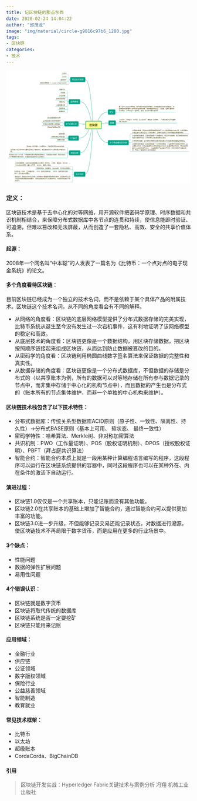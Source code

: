 ```yaml
---
title: 记区块链的那点东西
date: 2020-02-24 14:04:22
author: "邱茂龙"
image: "img/material/circle-g9816c97b6_1280.jpg"
tags:
- 区块链
categories:
- 技术
---
```


![区块链概览](/img/202002/qukuailian.png)

### 定义：
区块链技术是基于去中心化的对等网络，用开源软件把密码学原理、时序数据和共识机制相结合，来保障分布式数据库中各节点的连贯和持续，使信息能即时验证、可追溯，但难以篡改和无法屏蔽，从而创造了一套隐私、高效、安全的共享价值体系。

#### 起源：
2008年一个网名叫“中本聪”的人发表了一篇名为《比特币：一个点对点的电子现金系统》的论文。

#### 多个角度看待区块链：
目前区块链已经成为一个独立的技术名词，而不是依赖于某个具体产品的附属技术。区块链这个技术名词，从不同的角度看会有不同的解释。

- 从网络的角度看：区块链的底层网络模型提供了分布式数据存储的完美实现，比特币系统从诞生至今没有发生过一次宕机事件，这有利地证明了该网络模型的稳定和高效。
- 从底层技术的角度看：区块链更像是一个数据结构，用区块存储数据，把区块按照顺序链接起来组成区块链，从而达到防止数据被篡改的目的。
- 从密码学的角度看：区块链利用椭圆曲线数字签名算法来保证数据的完整性和真实性。
- 从数据存储的角度看：区块链更像是一个分布式数据库，不但数据的存储是分布式的（以共享账本为例，所有的数据可以对等地存储在所有参与数据记录的节点中，而非集中存储于中心化的机构节点中），而且数据的产生也是分布式的（账本所有的节点集体维护，而非一个单独的中心机构来维护）。

#### 区块链技术栈包含了以下技术特性：
- 分布式数据库：传统关系型数据库ACID原则（原子性、一致性、隔离性、持久性）->分布式BASE原则（基本上可用、 软状态、 最终一致性）
- 密码学特性：哈希算法、Merkle树、非对称加密算法
- 共识机制：PWO（工作量证明）、POS（股权证明机制）、DPOS（授权股权证明）、PBFT（拜占庭共识算法）
- 智能合约：智能合约本质上就是一段用某种计算编程语言编写的程序，这段程序可以运行在区块链系统提供的容器中，同时这段程序也可以在某种外在、内在条件的激活下自动运行。

#### 演进过程：
- 区块链1.0仅仅是一个共享账本，只能记账而没有其他功能。
- 区块链2.0在共享账本的基础上增加了智能合约，通过智能合约可以提供更加丰富的功能。
- 区块链3.0进一步升级，不但能够记录交易还能记录状态，对数据进行溯源，使区块链技术不再局限于数字货币，而是应用在更多的行业场景中。

#### 3个缺点：
- 性能问题
- 数据的弹性扩展问题
- 易用性问题

#### 4个错误认识：
- 区块链就是数字货币
- 区块链将取代传统的数据库
- 区块链系统是否一定要挖矿
- 区块链只能用来记账

#### 应用领域：
- 金融行业
- 供应链
- 公证领域
- 数字版权领域
- 保险行业
- 公益慈善领域
- 智能制造
- 教育就业

#### 常见技术框架：
- 比特币
- 以太坊
- 超级账本
- CordaCorda、BigChainDB

 #### 引用
> 区块链开发实战：Hyperledger Fabric关键技术与案例分析 冯翔 机械工业出版社


